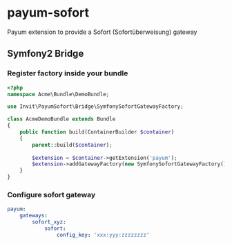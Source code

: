 # payum-sofort
Payum extension to provide a Sofort (Sofortüberweisung) gateway

## Symfony2 Bridge
### Register factory inside your bundle

```php
<?php
namespace Acme\Bundle\DemoBundle;

use Invit\PayumSofort\Bridge\SymfonySofortGatewayFactory;

class AcmeDemoBundle extends Bundle
{
    public function build(ContainerBuilder $container)
    {
        parent::build($container);
        
        $extension = $container->getExtension('payum');
        $extension->addGatewayFactory(new SymfonySofortGatewayFactory());
    }
}

```
### Configure sofort gateway

```yaml
payum:
    gateways:
        sofort_xyz:
            sofort:
                config_key: 'xxx:yyy:zzzzzzzz'
```
